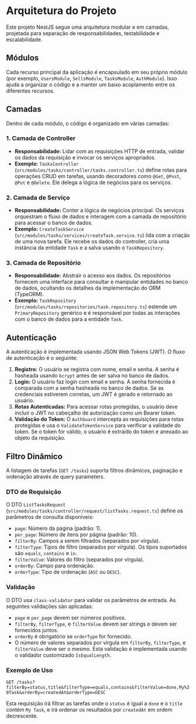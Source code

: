 # Arquitetura do Projeto

Este projeto NestJS segue uma arquitetura modular e em camadas, projetada para separação de responsabilidades, testabilidade e escalabilidade.

## Módulos

Cada recurso principal da aplicação é encapsulado em seu próprio módulo (por exemplo, `UsersModule`, `SellsModule`, `TasksModule`, `AuthModule`). Isso ajuda a organizar o código e a manter um baixo acoplamento entre os diferentes recursos.

## Camadas

Dentro de cada módulo, o código é organizado em várias camadas:

### 1. Camada de Controller

- **Responsabilidade:** Lidar com as requisições HTTP de entrada, validar os dados da requisição e invocar os serviços apropriados.
- **Exemplo:** `TasksController` (`src/modules/tasks/controller/tasks.controller.ts`) define rotas para operações CRUD em tarefas, usando decoradores como `@Get`, `@Post`, `@Put` e `@Delete`. Ele delega a lógica de negócios para os serviços.

### 2. Camada de Serviço

- **Responsabilidade:** Conter a lógica de negócios principal. Os serviços orquestram o fluxo de dados e interagem com a camada de repositório para acessar o banco de dados.
- **Exemplo:** `CreateTaskService` (`src/modules/tasks/services/createTask.service.ts`) lida com a criação de uma nova tarefa. Ele recebe os dados do controller, cria uma instância da entidade `Task` e a salva usando o `TaskRepository`.

### 3. Camada de Repositório

- **Responsabilidade:** Abstrair o acesso aos dados. Os repositórios fornecem uma interface para consultar e manipular entidades no banco de dados, ocultando os detalhes da implementação do ORM (TypeORM).
- **Exemplo:** `TaskRepository` (`src/modules/tasks/repositories/task.repository.ts`) estende um `PrimaryRepository` genérico e é responsável por todas as interações com o banco de dados para a entidade `Task`.

## Autenticação

A autenticação é implementada usando JSON Web Tokens (JWT). O fluxo de autenticação é o seguinte:

1.  **Registro:** O usuário se registra com nome, email e senha. A senha é hasheada usando `bcrypt` antes de ser salva no banco de dados.
2.  **Login:** O usuário faz login com email e senha. A senha fornecida é comparada com a senha hasheada no banco de dados. Se as credenciais estiverem corretas, um JWT é gerado e retornado ao usuário.
3.  **Rotas Autenticadas:** Para acessar rotas protegidas, o usuário deve incluir o JWT no cabeçalho de autorização como um Bearer token.
4.  **Validação do Token:** O `AuthGuard` intercepta as requisições para rotas protegidas e usa o `ValidateTokenService` para verificar a validade do token. Se o token for válido, o usuário é extraído do token e anexado ao objeto da requisição.

## Filtro Dinâmico

A listagem de tarefas (`GET /tasks`) suporta filtros dinâmicos, paginação e ordenação através de query parameters.

### DTO de Requisição

O DTO `ListTasksRequest` (`src/modules/tasks/controller/request/listTasks.request.ts`) define os parâmetros de consulta disponíveis:

- `page`: Número da página (padrão: 1).
- `per_page`: Número de itens por página (padrão: 10).
- `filterBy`: Campos a serem filtrados (separados por vírgula).
- `filterType`: Tipos de filtro (separados por vírgula). Os tipos suportados são `equals`, `contains` e `in`.
- `filterValue`: Valores do filtro (separados por vírgula).
- `orderBy`: Campo para ordenação.
- `orderType`: Tipo de ordenação (`ASC` ou `DESC`).

### Validação

O DTO usa `class-validator` para validar os parâmetros de entrada. As seguintes validações são aplicadas:

- `page` e `per_page` devem ser números positivos.
- `filterBy`, `filterType`, e `filterValue` devem ser strings e devem ser fornecidos juntos.
- `orderBy` é obrigatório se `orderType` for fornecido.
- O número de valores separados por vírgula em `filterBy`, `filterType`, e `filterValue` deve ser o mesmo. Esta validação é implementada usando o validador customizado `IsEqualLength`.

### Exemplo de Uso

`GET /tasks?filterBy=status,title&filterType=equals,contains&filterValue=done,My%20Task&orderBy=createdAt&orderType=DESC`

Esta requisição irá filtrar as tarefas onde o `status` é igual a `done` e o `title` contém `My Task`, e irá ordenar os resultados por `createdAt` em ordem decrescente.
